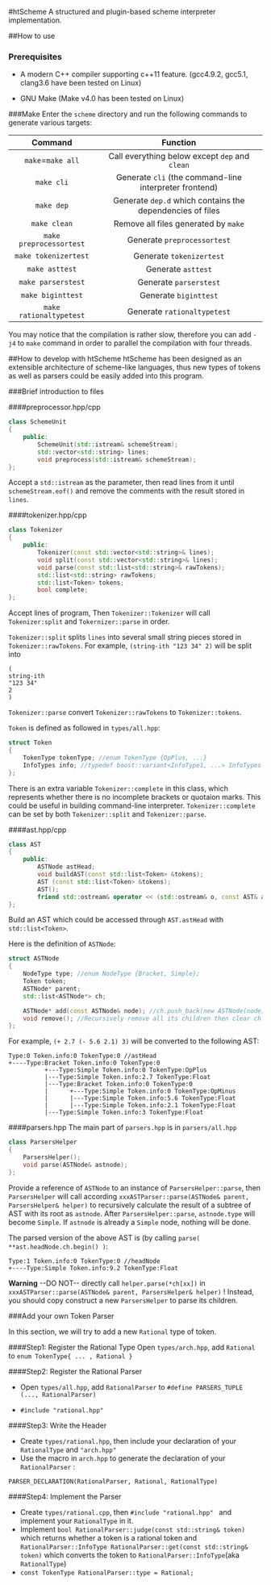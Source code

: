 #htScheme
A structured and plugin-based scheme interpreter implementation.

##How to use

### Prerequisites
 - A modern C++ compiler supporting c++11 feature.
 (gcc4.9.2, gcc5.1, clang3.6 have been tested on Linux)

 - GNU Make
 (Make v4.0 has been tested on Linux)


###Make
Enter the `scheme` directory and  run the following commands to generate various targets:

|		**Command**		|		**Function**		                                |
|:---------------------:|:---------------------------------------------------------:|
|`make`=`make all`      |Call everything below except `dep` and `clean`             |
|`make cli`             |Generate `cli` (the command-line interpreter frontend)     |
|`make dep`             |Generate `dep.d` which contains the dependencies of files  | 
|`make clean`			|Remove all files generated by `make`	                    |
|`make preprocessortest`|Generate `preprocessortest`				                |
|`make tokenizertest`	|Generate `tokenizertest`					                |
|`make asttest`			|Generate `asttest`							                |
|`make parserstest`		|Generate `parserstest`						                |
|`make biginttest`		|Generate `biginttest`						                |
|`make rationaltypetest`|Generate `rationaltypetest`                                |

You may notice that the compilation is rather slow, therefore you can add `-j4` to `make` command in order to parallel the compilation with four threads.

##How to develop with htScheme
htScheme has been designed as an extensible architecture of scheme-like languages, thus new types of tokens as well as parsers could be easily added into this program.

###Brief introduction to files

####preprocessor.hpp/cpp
```cpp
class SchemeUnit
{
    public:
        SchemeUnit(std::istream& schemeStream);
        std::vector<std::string> lines;
        void preprocess(std::istream& schemeStream);
};
```
Accept a `std::istream` as the parameter, then read lines from it until `schemeStream.eof()` and remove the comments with the result stored in `lines`.

####tokenizer.hpp/cpp
```cpp
class Tokenizer
{
    public:
        Tokenizer(const std::vector<std::string>& lines);
        void split(const std::vector<std::string>& lines);
        void parse(const std::list<std::string>& rawTokens);
        std::list<std::string> rawTokens;
        std::list<Token> tokens;
        bool complete;
};
```
Accept lines of program, Then `Tokenizer::Tokenizer` will call `Tokenizer:split` and `Tokernizer::parse` in order.

`Tokenizer::split` splits `lines` into several small string pieces stored in `Tokenizer::rawTokens`. 
For example, `(string-ith "123 34" 2)` will be split into 
```
(
string-ith
"123 34"
2
)
```

`Tokenizer::parse` convert `Tokenizer::rawTokens` to `Tokenizer::tokens`.

`Token` is defined as followed in `types/all.hpp`:
```cpp
struct Token
{
    TokenType tokenType; //enum TokenType {OpPlus, ...}
    InfoTypes info; //typedef boost::variant<InfoType1, ...> InfoTypes
};
```

There is an extra variable `Tokenizer::complete` in this class, which represents whether there is no incomplete brackets or quotaion marks. This could be useful in building command-line interpreter.
`Tokenizer::complete` can be set by both `Tokenizer::split` and `Tokenizer::parse`.

####ast.hpp/cpp
```cpp
class AST
{
    public:
        ASTNode astHead;
        void buildAST(const std::list<Token> &tokens);
        AST (const std::list<Token> &tokens);
        AST();
        friend std::ostream& operator << (std::ostream& o, const AST& ast);
};
```
Build an AST which could be accessed through `AST.astHead` with `std::list<Token>`.

Here is the definition of `ASTNode`:
```cpp
struct ASTNode
{
    NodeType type; //enum NodeType {Bracket, Simple};
    Token token;
    ASTNode* parent;
    std::list<ASTNode*> ch;

    ASTNode* add(const ASTNode& node); //ch.push_back(new ASTNode(node))
    void remove(); //Recursively remove all its children then clear ch 
};
```

For example, `(+ 2.7 (- 5.6 2.1) 3)` will be converted to the following AST:
```
Type:0 Token.info:0 TokenType:0 //astHead
+----Type:Bracket Token.info:0 TokenType:0
          +---Type:Simple Token.info:0 TokenType:OpPlus
          |---Type:Simple Token.info:2.7 TokenType:Float
          |---Type:Bracket Token.info:0 TokenType:0
          |      +---Type:Simple Token.info:0 TokenType:OpMinus
          |      |---Type:Simple Token.info:5.6 TokenType:Float
          |      |---Type:Simple Token.info:2.1 TokenType:Float
          |---Type:Simple Token.info:3 TokenType:Float
```

####parsers.hpp
The main part of `parsers.hpp` is in `parsers/all.hpp`

```cpp
class ParsersHelper
{
    ParsersHelper();
    void parse(ASTNode& astnode);
};
```
Provide a reference of `ASTNode` to an instance of `ParsersHelper::parse`, then `ParsersHelper` will call according `xxxASTParser::parse(ASTNode& parent, ParsersHelper& helper)` to recursively calculate the result of a subtree of AST with its root as `astnode`. 
After `ParsersHelper::parse`, `astnode.type` will become `Simple`. 
If `astnode` is already a `Simple` node, nothing will be done.

The parsed version of the above AST is (by calling `parse( **ast.headNode.ch.begin() )`:
```
Type:1 Token.info:0 TokenType:0 //headNode
+----Type:Simple Token.info:9.2 TokenType:Float
```

**Warning** --DO NOT-- directly call `helper.parse(*ch[xx])` in `xxxASTParser::parse(ASTNode& parent, ParsersHelper& helper)` ! Instead, you should copy construct a new `ParsersHelper` to parse its children.


###Add your own Token Parser

In this section, we will try to add a new `Rational` type of token.

####Step1: Register the Rational Type
Open `types/arch.hpp`, add `Rational` to `enum TokenType{ ... , Rational }`

####Step2: Register the Rational Parser
 - Open `types/all.hpp`, add `RationalParser` to `#define PARSERS_TUPLE (..., RationalParser)`

 - `#include "rational.hpp"`

####Step3: Write the Header
 - Create `types/rational.hpp`, then include your declaration of your `RationalType` and `"arch.hpp"`
 - Use the macro in `arch.hpp` to generate the declaration of your `RationalParser` : 
 ```
 PARSER_DECLARATION(RationalParser, Rational, RationalType)
 ```

####Step4: Implement the Parser
 - Create `types/rational.cpp`, then `#include "rational.hpp" ` and implement your `RationalType` in it.
 - Implement `bool RationalParser::judge(const std::string& token)` which returns whether a token is a rational token 
 and
 `RationalParser::InfoType RationalParser::get(const std::string& token)` which converts the token to `RationalParser::InfoType`(aka `RationalType`)
 - `const TokenType RationalParser::type = Rational; `
